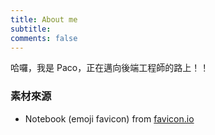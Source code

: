 ```yaml
---
title: About me
subtitle: 
comments: false
---
```


哈囉，我是 Paco，正在邁向後端工程師的路上！！

### 素材來源
 - Notebook (emoji favicon) from [favicon.io](https://favicon.io/emoji-favicons/notebook/)
 